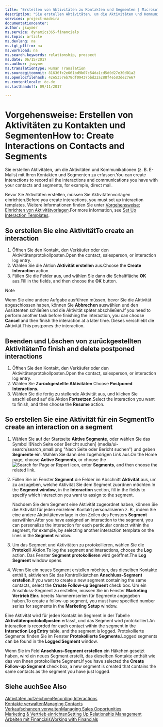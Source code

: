 ```yaml
---
title: "Erstellen von Aktivitäten zu Kontakten und Segmenten | Microsoft Docs"
description: "Sie erstellen Aktivitäten, um die Aktivitäten und Kommunikationen (z. B. E-Mails) mit Ihren Kontakten und Segmenten zu erfassen."
services: project-madeira
documentationcenter: 
author: jswymer
ms.service: dynamics365-financials
ms.topic: article
ms.devlang: na
ms.tgt_pltfrm: na
ms.workload: na
ms.search.keywords: relationship, prospect
ms.date: 06/15/2017
ms.author: jswymer
ms.translationtype: Human Translation
ms.sourcegitcommit: 81636fc2e661bd9b07c54da1cd5d0d27e30d01a2
ms.openlocfilehash: 42e5357eb78df09437bbd22a288f4e583de27e67
ms.contentlocale: de-de
ms.lasthandoff: 09/11/2017

---
```

# <a name="how-to-create-interactions-on-contacts-and-segments"></a><span data-ttu-id="3c816-103">Vorgehensweise: Erstellen von Aktivitäten zu Kontakten und Segmenten</span><span class="sxs-lookup"><span data-stu-id="3c816-103">How to: Create Interactions on Contacts and Segments</span></span>
<span data-ttu-id="3c816-104">Sie erstellen Aktivitäten, um die Aktivitäten und Kommunikationen (z. B. E-Mails) mit Ihren Kontakten und Segmenten zu erfassen.</span><span class="sxs-lookup"><span data-stu-id="3c816-104">You can create interactions to record all the interactions and communications you have with your contacts and segments, for example, direct mail.</span></span>

<span data-ttu-id="3c816-105">Bevor Sie Aktivitäten erstellen, müssen Sie Aktivitätenvorlagen einrichten.</span><span class="sxs-lookup"><span data-stu-id="3c816-105">Before you create interactions, you must set up interaction templates.</span></span> <span data-ttu-id="3c816-106">Weitere Informationen finden Sie unter [Vorgehensweise: Einrichten von Aktivitätvorlagen](marketing-interactions.md).</span><span class="sxs-lookup"><span data-stu-id="3c816-106">For more information, see  [Set Up Interaction Templates](marketing-interactions.md).</span></span>

## <a name="to-create-an-interaction"></a><span data-ttu-id="3c816-107">So erstellen Sie eine Aktivität</span><span class="sxs-lookup"><span data-stu-id="3c816-107">To create an interaction</span></span>
1. <span data-ttu-id="3c816-108">Öffnen Sie den Kontakt, den Verkäufer oder den Aktivitätenprotokollposten.</span><span class="sxs-lookup"><span data-stu-id="3c816-108">Open the contact, salesperson, or interaction log entry.</span></span>
2. <span data-ttu-id="3c816-109">Wählen Sie die Aktion **Aktivität erstellen** aus.</span><span class="sxs-lookup"><span data-stu-id="3c816-109">Choose the **Create Interaction** action.</span></span>
3. <span data-ttu-id="3c816-110">Füllen Sie die Felder aus, und wählen Sie dann die Schaltfläche **OK** aus.</span><span class="sxs-lookup"><span data-stu-id="3c816-110">Fill in the fields, and then choose the **OK** button.</span></span>

> [!NOTE]  
>   <span data-ttu-id="3c816-111">Wenn Sie eine andere Aufgabe ausführen müssen, bevor Sie die Aktivität abgeschlossen haben, können Sie **Abbrechen** auswählen und den Assistenten schließen und die Aktivität später abschließen.</span><span class="sxs-lookup"><span data-stu-id="3c816-111">If you need to perform another task before finishing the interaction, you can choose **Cancel** and then finish the interaction at a later time.</span></span> <span data-ttu-id="3c816-112">Dieses verschiebt die Aktivität.</span><span class="sxs-lookup"><span data-stu-id="3c816-112">This postpones the interaction.</span></span>

## <a name="to-finish-and-delete-postponed-interactions"></a><span data-ttu-id="3c816-113">Beenden und Löschen von zurückgestellten Aktivitäten</span><span class="sxs-lookup"><span data-stu-id="3c816-113">To finish and delete postponed interactions</span></span>
1. <span data-ttu-id="3c816-114">Öffnen Sie den Kontakt, den Verkäufer oder den Aktivitätenprotokollposten.</span><span class="sxs-lookup"><span data-stu-id="3c816-114">Open the contact, salesperson, or interaction log entry.</span></span>
2. <span data-ttu-id="3c816-115">Wählen Sie **Zurückgestellte Aktivitäten**.</span><span class="sxs-lookup"><span data-stu-id="3c816-115">Choose **Postponed Interactions**.</span></span>
3. <span data-ttu-id="3c816-116">Wählen Sie die fertig zu stellende Aktivität aus, und klicken Sie anschließend auf die Aktion **Fortsetzen**.</span><span class="sxs-lookup"><span data-stu-id="3c816-116">Select the interaction you want to finish, and then choose the **Resume** action.</span></span>

## <a name="to-create-an-interaction-on-a-segment"></a><span data-ttu-id="3c816-117">So erstellen Sie eine Aktivität für ein Segment</span><span class="sxs-lookup"><span data-stu-id="3c816-117">To create an interaction on a segment</span></span>
1. <span data-ttu-id="3c816-118">Wählen Sie auf der Startseite **Aktive Segmente**, oder wählen Sie  das Symbol ![Nach Seite oder Bericht suchen] (media/ui-search/search_small.png "Nach Seite oder Bericht suchen") und geben **Segmente** ein. Wählen Sie dann den zugehörigen Link aus.</span><span class="sxs-lookup"><span data-stu-id="3c816-118">On the Home page, choose **Active Segments**, or choose the ![Search for Page or Report](media/ui-search/search_small.png "Search for Page or Report icon") icon, enter **Segments**, and then choose the related link.</span></span>
2. <span data-ttu-id="3c816-119">Füllen Sie im Fenster **Segment** die Felder im Abschnitt **Aktivität** aus, um zu anzugeben, welche Aktivität Sie dem Segment zuordnen möchten.</span><span class="sxs-lookup"><span data-stu-id="3c816-119">In the **Segment window**, in the **Interaction** section, fill in the fields to specify which interaction you want to assign to the segment.</span></span>

    <span data-ttu-id="3c816-120">Nachdem Sie dem Segment eine Aktivität zugeordnet haben, können Sie die Aktivität für jeden einzelnen Kontakt personalisieren z. B., indem Sie eine andere Aktivitätenvorlage in den Zeilen des Fensters **Segment** auswählen.</span><span class="sxs-lookup"><span data-stu-id="3c816-120">After you have assigned an interaction to the segment, you can personalize the interaction for each particular contact within the segment, for example, by selecting another interaction template on the lines in the **Segment** window.</span></span>  
3. <span data-ttu-id="3c816-121">Um das Segment und Aktivitäten zu protokollieren, wählen Sie die **Protokoll**-Aktion.</span><span class="sxs-lookup"><span data-stu-id="3c816-121">To log the segment and interactions, choose the **Log** action.</span></span> <span data-ttu-id="3c816-122">Das Fenster **Segment protokollieren** wird geöffnet.</span><span class="sxs-lookup"><span data-stu-id="3c816-122">The **Log Segment** window opens.</span></span>
4. <span data-ttu-id="3c816-123">Wenn Sie ein neues Segment erstellen möchten, das dieselben Kontakte enthält, aktivieren Sie das Kontrollkästchen **Anschluss-Segment erstellen**.</span><span class="sxs-lookup"><span data-stu-id="3c816-123">If you want to create a new segment containing the same contacts, select the **Create Follow-up Segment** check box.</span></span> <span data-ttu-id="3c816-124">Um ein Anschluss-Segment zu erstellen, müssen Sie im Fenster **Marketing Vertrieb Einr.** bereits Nummernserien für Segmente angegeben haben.</span><span class="sxs-lookup"><span data-stu-id="3c816-124">To create a follow-up segment, you must have specified number series for segments in the **Marketing Setup** window.</span></span>

<span data-ttu-id="3c816-125">Eine Aktivität wird für jeden Kontakt im Segment in der Tabelle **Aktivitätenprotokollposten** erfasst, und das Segment wird protokolliert.</span><span class="sxs-lookup"><span data-stu-id="3c816-125">An interaction is recorded for each contact within the segment in the **Interaction Log Entry** table, and the segment is logged.</span></span> <span data-ttu-id="3c816-126">Protokollierte Segmente finden Sie im Fenster **Protokollierte Segmente**.</span><span class="sxs-lookup"><span data-stu-id="3c816-126">Logged segments can be found in the **Logged Segment** window.</span></span>

<span data-ttu-id="3c816-127">Wenn Sie im Feld **Anschluss-Segment erstellen** ein Häkchen gesetzt haben, wird ein neues Segment erstellt, das dieselben Kontakte enthält wie das von Ihnen protokollierte Segment.</span><span class="sxs-lookup"><span data-stu-id="3c816-127">If you have selected the **Create Follow-up Segment** check box, a new segment is created that contains the same contacts as the segment you have just logged.</span></span>

## <a name="see-also"></a><span data-ttu-id="3c816-128">Siehe auch</span><span class="sxs-lookup"><span data-stu-id="3c816-128">See Also</span></span>
[<span data-ttu-id="3c816-129">Aktivitäten aufzeichnen</span><span class="sxs-lookup"><span data-stu-id="3c816-129">Recording Interactions</span></span>](marketing-interactions.md)  
[<span data-ttu-id="3c816-130">Kontakte verwalten</span><span class="sxs-lookup"><span data-stu-id="3c816-130">Managing Contacts</span></span>](marketing-contacts.md)  
[<span data-ttu-id="3c816-131">Verkaufschancen verwalten</span><span class="sxs-lookup"><span data-stu-id="3c816-131">Managing Sales Opportunities</span></span>](marketing-manage-sales-opportunities.md)  
[<span data-ttu-id="3c816-132">Marketing & Vertrieb einrichten</span><span class="sxs-lookup"><span data-stu-id="3c816-132">Setting Up Relationship Management</span></span>](marketing-setup-marketing.md)  
[<span data-ttu-id="3c816-133">Arbeiten mit Financials</span><span class="sxs-lookup"><span data-stu-id="3c816-133">Working with Financials</span></span>](ui-work-product.md)


